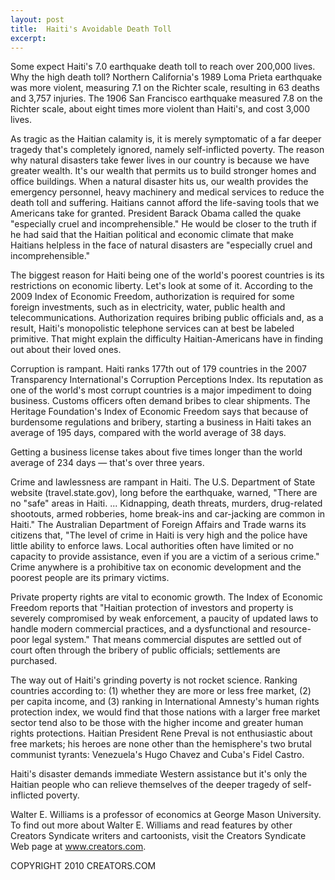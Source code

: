 ```yaml
---
layout: post
title:  Haiti's Avoidable Death Toll
excerpt:
---
```


Some expect Haiti's 7.0 earthquake death toll to reach over 200,000 lives. Why the high death toll? Northern California's 1989 Loma Prieta earthquake was more violent, measuring 7.1 on the Richter scale, resulting in 63 deaths and 3,757 injuries. The 1906 San Francisco earthquake measured 7.8 on the Richter scale, about eight times more violent than Haiti's, and cost 3,000 lives.

As tragic as the Haitian calamity is, it is merely symptomatic of a far deeper tragedy that's completely ignored, namely self-inflicted poverty. The reason why natural disasters take fewer lives in our country is because we have greater wealth. It's our wealth that permits us to build stronger homes and office buildings. When a natural disaster hits us, our wealth provides the emergency personnel, heavy machinery and medical services to reduce the death toll and suffering. Haitians cannot afford the life-saving tools that we Americans take for granted. President Barack Obama called the quake "especially cruel and incomprehensible." He would be closer to the truth if he had said that the Haitian political and economic climate that make Haitians helpless in the face of natural disasters are "especially cruel and incomprehensible."

The biggest reason for Haiti being one of the world's poorest countries is its restrictions on economic liberty. Let's look at some of it. According to the 2009 Index of Economic Freedom, authorization is required for some foreign investments, such as in electricity, water, public health and telecommunications. Authorization requires bribing public officials and, as a result, Haiti's monopolistic telephone services can at best be labeled primitive. That might explain the difficulty Haitian-Americans have in finding out about their loved ones.

Corruption is rampant. Haiti ranks 177th out of 179 countries in the 2007 Transparency International's Corruption Perceptions Index. Its reputation as one of the world's most corrupt countries is a major impediment to doing business. Customs officers often demand bribes to clear shipments. The Heritage Foundation's Index of Economic Freedom says that because of burdensome regulations and bribery, starting a business in Haiti takes an average of 195 days, compared with the world average of 38 days.

 Getting a business license takes about five times longer than the world average of 234 days — that's over three years.

Crime and lawlessness are rampant in Haiti. The U.S. Department of State website (travel.state.gov), long before the earthquake, warned, "There are no "safe" areas in Haiti. ... Kidnapping, death threats, murders, drug-related shootouts, armed robberies, home break-ins and car-jacking are common in Haiti." The Australian Department of Foreign Affairs and Trade warns its citizens that, "The level of crime in Haiti is very high and the police have little ability to enforce laws. Local authorities often have limited or no capacity to provide assistance, even if you are a victim of a serious crime." Crime anywhere is a prohibitive tax on economic development and the poorest people are its primary victims.

Private property rights are vital to economic growth. The Index of Economic Freedom reports that "Haitian protection of investors and property is severely compromised by weak enforcement, a paucity of updated laws to handle modern commercial practices, and a dysfunctional and resource-poor legal system." That means commercial disputes are settled out of court often through the bribery of public officials; settlements are purchased.

The way out of Haiti's grinding poverty is not rocket science. Ranking countries according to: (1) whether they are more or less free market, (2) per capita income, and (3) ranking in International Amnesty's human rights protection index, we would find that those nations with a larger free market sector tend also to be those with the higher income and greater human rights protections. Haitian President Rene Preval is not enthusiastic about free markets; his heroes are none other than the hemisphere's two brutal communist tyrants: Venezuela's Hugo Chavez and Cuba's Fidel Castro.

Haiti's disaster demands immediate Western assistance but it's only the Haitian people who can relieve themselves of the deeper tragedy of self-inflicted poverty.

Walter E. Williams is a professor of economics at George Mason University. To find out more about Walter E. Williams and read features by other Creators Syndicate writers and cartoonists, visit the Creators Syndicate Web page at www.creators.com.

COPYRIGHT 2010 CREATORS.COM
